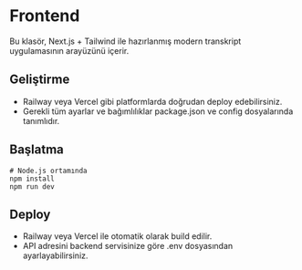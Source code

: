 # Frontend

Bu klasör, Next.js + Tailwind ile hazırlanmış modern transkript uygulamasının arayüzünü içerir.

## Geliştirme

- Railway veya Vercel gibi platformlarda doğrudan deploy edebilirsiniz.
- Gerekli tüm ayarlar ve bağımlılıklar package.json ve config dosyalarında tanımlıdır.

## Başlatma

```
# Node.js ortamında
npm install
npm run dev
```

## Deploy

- Railway veya Vercel ile otomatik olarak build edilir.
- API adresini backend servisinize göre .env dosyasından ayarlayabilirsiniz. 